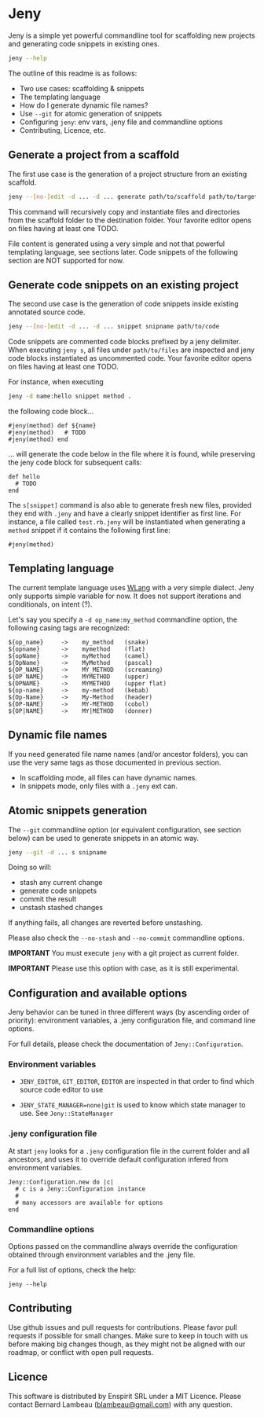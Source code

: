 # Jeny

Jeny is a simple yet powerful commandline tool for scaffolding new
projects and generating code snippets in existing ones.

```sh
jeny --help
```

The outline of this readme is as follows:

- Two use cases: scaffolding & snippets
- The templating language
- How do I generate dynamic file names?
- Use `--git` for atomic generation of snippets
- Configuring `jeny`: env vars, .jeny file and commandline options
- Contributing, Licence, etc.

## Generate a project from a scaffold

The first use case is the generation of a project structure from
an existing scaffold.

```sh
jeny --[no-]edit -d ... -d ... generate path/to/scaffold path/to/target
```

This command will recursively copy and instantiate files and
directories from the scaffold folder to the destination folder.
Your favorite editor opens on files having at least one TODO.

File content is generated using a very simple and not that
powerful templating language, see sections later. Code snippets
of the following section are NOT supported for now.

## Generate code snippets on an existing project

The second use case is the generation of code snippets inside
existing annotated source code.

```sh
jeny --[no-]edit -d ... -d ... snippet snipname path/to/code
```

Code snippets are commented code blocks prefixed by a jeny delimiter.
When executing `jeny s`, all files under `path/to/files` are inspected
and jeny code blocks instantiated as uncommented code. Your favorite
editor opens on files having at least one TODO.

For instance, when executing

```sh
jeny -d name:hello snippet method .
```

the following code block...

```
#jeny(method) def ${name}
#jeny(method)   # TODO
#jeny(method) end
```

... will generate the code below in the file where it is found,
while preserving the jeny code block for subsequent calls:

```
def hello
  # TODO
end
```

The `s[snippet]` command is also able to generate fresh new files,
provided they end with `.jeny` and have a clearly snippet identifier
as first line. For instance, a file called `test.rb.jeny` will be
instantiated when  generating a `method` snippet if it contains the
following first line:

```
#jeny(method)
```

## Templating language

The current template language uses [WLang](https://github.com/blambeau/wlang)
with a very simple dialect. Jeny only supports simple variable for now. It
does not support iterations and conditionals, on intent (?).

Let's say you specify a `-d op_name:my_method` commandline option, the
following casing tags are recognized:

```
${op_name}     ->    my_method   (snake)
${opname}      ->    mymethod    (flat)
${opName}      ->    myMethod    (camel)
${OpName}      ->    MyMethod    (pascal)
${OP_NAME}     ->    MY_METHOD   (screaming)
${OP NAME}     ->    MYMETHOD    (upper)
${OPNAME}      ->    MYMETHOD    (upper flat)
${op-name}     ->    my-method   (kebab)
${Op-Name}     ->    My-Method   (header)
${OP-NAME}     ->    MY-METHOD   (cobol)
${OP|NAME}     ->    MY|METHOD   (donner)
```

## Dynamic file names

If you need generated file name names (and/or ancestor folders), you can use
the very same tags as those documented in previous section.

* In scaffolding mode, all files can have dynamic names.
* In snippets mode, only files with a `.jeny` ext can.

## Atomic snippets generation

The `--git` commandline option (or equivalent configuration, see section
below) can be used to generate snippets in an atomic way.

```sh
jeny --git -d ... s snipname
```

Doing so will:
- stash any current change
- generate code snippets
- commit the result
- unstash stashed changes

If anything fails, all changes are reverted before unstashing.

Please also check the `--no-stash` and `--no-commit` commandline options.

**IMPORTANT** You must execute `jeny` with a git project as current folder.

**IMPORTANT** Please use this option with case, as it is still experimental.

## Configuration and available options

Jeny behavior can be tuned in three different ways (by ascending order of
priority): environment variables, a .jeny configuration file, and command
line options.

For full details, please check the documentation of `Jeny::Configuration`.

### Environment variables

* `JENY_EDITOR`, `GIT_EDITOR`, `EDITOR` are inspected in that order to
  find which source code editor to use

* `JENY_STATE_MANAGER=none|git` is used to know which state manager to
  use. See `Jeny::StateManager`

### .jeny configuration file

At start `jeny` looks for a `.jeny` configuration file in the current
folder and all ancestors, and uses it to override default configuration
infered from environment variables.

```
Jeny::Configuration.new do |c|
  # c is a Jeny::Configuration instance
  #
  # many accessors are available for options
end
```

### Commandline options

Options passed on the commandline always override the configuration
obtained through environment variables and the .jeny file.

For a full list of options, check the help:

```
jeny --help
```

## Contributing

Use github issues and pull requests for contributions. Please favor pull
requests if possible for small changes. Make sure to keep in touch with us
before making big changes though, as they might not be aligned with our
roadmap, or conflict with open pull requests.

## Licence

This software is distributed by Enspirit SRL under a MIT Licence. Please
contact Bernard Lambeau (blambeau@gmail.com) with any question.
